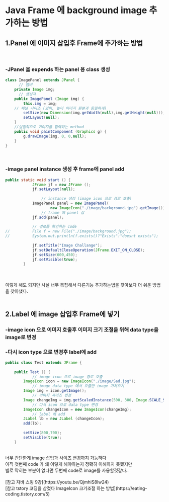 # Java Frame 에 background image 추가하는 방법

## 1.Panel 에 이미지 삽입후 Frame에 추가하는 방법
<br>

### -JPanel 을 expends 하는 panel 용 class 생성

```java
class ImagePanel extends JPanel {
	  // 맴버
	private Image img;
	  // 생성자
	public ImagePanel (Image img) {
		this.img = img;
    // 패널 사이즈 (넓이, 높이 이미지 원본과 동일하게)
		setSize(new Dimension(img.getWidth(null),img.getHeight(null)));
		setLayout(null);
	}
    //실질적으로 이미지를 입력하는 method
	public void paintComponent (Graphics g) {
		g.drawImage(img, 0, 0,null);	
	}
}
```
<br>

### -image panel instance 생성 후 frame에 panel add

```java
public static void start () {
			JFrame jf = new JFrame ();
			jf.setLayout(null);
			
				// instance 생성 (image icon 으로 경로 호출)
			ImagePanel panel = new ImagePanel(
					new ImageIcon("./image/background.jpg").getImage());
				// frame 에 panel 삽
			jf.add(panel);
			
			// 경로를 확인하는 code
//			File f = new File("./image/background.jpg");
//			System.out.println(f.exists()?"Exists":"doesnt exists");
			
			jf.setTitle("Image Challange");
			jf.setDefaultCloseOperation(JFrame.EXIT_ON_CLOSE);
			jf.setSize(600,450);
			jf.setVisible(true);
		}
```

<br><br>
이렇게 해도 되지만 사실 너무 복잡해서 다른기능 추가하는법을 찾아보다 더 쉬운 방법을 찾아냈다.<br>
<br>
## 2.Label 에 image 삽입후 Frame에 넣기

### -image icon 으로 이미지 호출후 이미지 크기 조절을 위해 data type을 image로 변경
### -다시 icon type 으로 변경후 label에 add

```java
public class Test extends JFrame {
	
	public Test () {
			// image icon 으로 image 경로 호출
		ImageIcon icon = new ImageIcon("./image/Sad.jpg");
			// image data type 에서 호출한 image 가져오기
		Image img = icon.getImage();
			// 이미지 사이즈 변경
		Image changeImg = img.getScaledInstance(500, 300, Image.SCALE_SMOOTH);
			// 다시 icon 으로 data type 변경
		ImageIcon changeIcon = new ImageIcon(changeImg);
			// label 에 add
		JLabel lb = new JLabel (changeIcon);
		add(lb);
		
		setSize(800,700);
		setVisible(true);
	}
```
<br>
너무 간단한게 image 삽입과 사이즈 변경까지 가능하다 <br>
아직 첫번째 code 가 왜 이렇게 해야하는지 정확히 이해하지 못했지만 <br>
별로 막히는 부분이 없다면 두번째 code로 image를 사용할것같다..
<br><br>
[참고 자바 스윙 9강](https://youtu.be/QjmhiS8lw24)<br>
[참고 tstory 코딩을 삼켰다 ImageIcon 크기조절 하는 방법](https://eating-coding.tistory.com/5)
